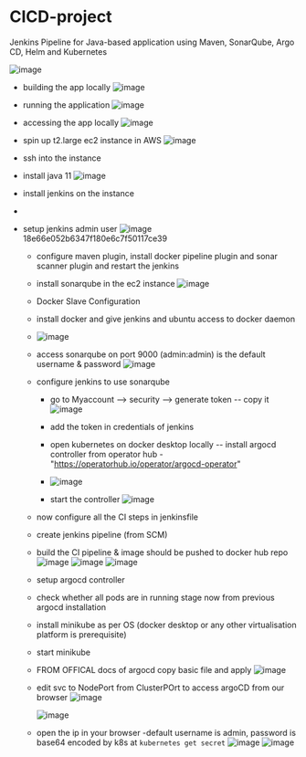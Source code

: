 # CICD-project
Jenkins Pipeline for Java-based application using Maven, SonarQube, Argo CD, Helm and Kubernetes


![image](https://github.com/hemu07/CICD-project/assets/90203539/bebf6e54-50d8-4caa-88f8-ca79ba94b968) 

- building the app locally
  ![image](https://github.com/hemu07/CICD-project/assets/90203539/425f3862-b767-4b6e-acb0-01bea94aec8f)
- running the application
  ![image](https://github.com/hemu07/CICD-project/assets/90203539/37b7b87b-2d6a-4b78-a861-102f6c525c3f)
- accessing the app locally
  ![image](https://github.com/hemu07/CICD-project/assets/90203539/e70d3ef0-db53-43fc-9025-e4a7083054e5)

- spin up t2.large ec2 instance in AWS
  ![image](https://github.com/hemu07/CICD-project/assets/90203539/07d41b16-9525-4866-bbcd-61b64669a924)

- ssh into the instance
- install java 11
  ![image](https://github.com/hemu07/CICD-project/assets/90203539/9ad917f6-17b9-41f8-b525-6ca6b4758a58)
- install jenkins on the instance
- 
- setup jenkins admin user
  ![image](https://github.com/hemu07/CICD-project/assets/90203539/dc9935f6-cdb1-48c4-8fb3-ee23673312d0)
  18e66e052b6347f180e6c7f50117ce39

  - configure maven plugin, install docker pipeline plugin and sonar scanner plugin and restart the jenkins
  - install sonarqube in the ec2 instance
    ![image](https://github.com/hemu07/CICD-project/assets/90203539/2c2fc6c9-9b56-40f5-a5e0-f1af56fd30b9)
  - Docker Slave Configuration
  - install docker and give jenkins and ubuntu access to docker daemon
  - ![image](https://github.com/hemu07/CICD-project/assets/90203539/93af5b54-973c-4767-90c4-f6fb4ec881b6)
 
  - access sonarqube on port 9000 (admin:admin) is the default username & password
    ![image](https://github.com/hemu07/CICD-project/assets/90203539/a780d9f3-ea7d-4d13-95ff-86004f0bc8aa)

  - configure jenkins to use sonarqube
    - go to Myaccount --> security --> generate token -- copy it
      ![image](https://github.com/hemu07/CICD-project/assets/90203539/6e518fe2-3e31-43d2-92f9-c21790dd08eb)

    - add the token in credentials of jenkins
   
    - open kubernetes on docker desktop locally -- install argocd controller from operator hub - "https://operatorhub.io/operator/argocd-operator"
    - ![image](https://github.com/hemu07/CICD-project/assets/90203539/a634b471-37a9-4997-8763-6736fd9ed4b7)

    - start the controller
      ![image](https://github.com/hemu07/CICD-project/assets/90203539/27913ec3-a484-45ef-9109-a1ad37dd4df6)

  - now configure all the CI steps in jenkinsfile
  - create jenkins pipeline (from SCM)
  - build the CI pipeline & image should be pushed to docker hub repo
    ![image](https://github.com/hemu07/CICD-project/assets/90203539/c9d45099-367e-4f3e-b7f8-3a3abce0c46d)
    ![image](https://github.com/hemu07/CICD-project/assets/90203539/61408869-adc5-4cb5-b7ae-42d489f14599)
    ![image](https://github.com/hemu07/CICD-project/assets/90203539/c7cea1f3-8103-4dfa-81a2-675220572bdc)

  - setup argocd controller
  - check whether all pods are in running stage now from previous argocd installation
  - install minikube as per OS (docker desktop or any other virtualisation platform is prerequisite)
  - start minikube

  - FROM OFFICAL docs of argocd copy basic file and apply
    ![image](https://github.com/hemu07/CICD-project/assets/90203539/4c0e24e9-be60-470e-b2e9-9a3eab27e523)
  - edit svc to NodePort from ClusterPOrt to access argoCD from our browser
    ![image](https://github.com/hemu07/CICD-project/assets/90203539/a3791eee-a827-4a59-9978-2388e0595f9a)

    ![image](https://github.com/hemu07/CICD-project/assets/90203539/c28fc31e-889a-4b20-b9c1-fce94e212af7)
  - open the ip in your browser
    -default username is admin, password is base64 encoded by k8s at `kubernetes get secret`
    ![image](https://github.com/hemu07/CICD-project/assets/90203539/d48a78a1-2b7b-483c-9f9c-98d50687ba10)
    ![image](https://github.com/hemu07/CICD-project/assets/90203539/aef46be1-d5a2-4db1-8be1-16d1f5817845)

  

